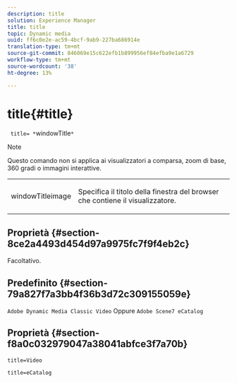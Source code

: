 ```yaml
---
description: title
solution: Experience Manager
title: title
topic: Dynamic media
uuid: ff6c0e2e-ac59-4bcf-9ab9-227ba686914e
translation-type: tm+mt
source-git-commit: 846069e15c622efb1b899956ef84efba9e1a6729
workflow-type: tm+mt
source-wordcount: '38'
ht-degree: 13%

---
```



# title{#title}

` title= *`windowTitle`*`

>[!NOTE]
>
>Questo comando non si applica ai visualizzatori a comparsa, zoom di base, 360 gradi o immagini interattive.

<table id="table_406072054CBA4A7BAC8E7AD45E361D37"> 
 <tbody> 
  <tr> 
   <td colname="col1"> <p> <span class="codeph"> <span class="varname"> windowTitleimage</span> </span> </p> </td> 
   <td colname="col2"> <p>Specifica il titolo della finestra del browser che contiene il visualizzatore. </p> </td> 
  </tr> 
 </tbody> 
</table>

## Proprietà {#section-8ce2a4493d454d97a9975fc7f9f4eb2c}

Facoltativo.

## Predefinito {#section-79a827f7a3bb4f36b3d72c309155059e}

`Adobe Dynamic Media Classic Video` Oppure `Adobe Scene7 eCatalog`

## Proprietà {#section-f8a0c032979047a38041abfce3f7a70b}

`title=Video`

`title=eCatalog`
